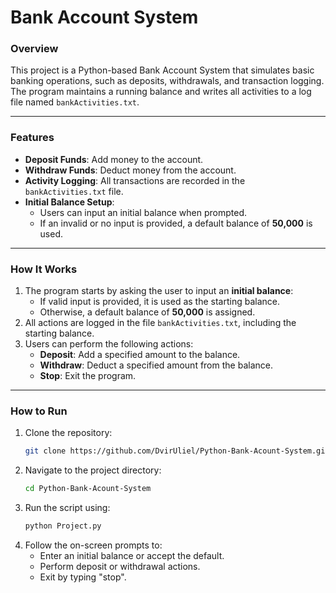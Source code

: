 # Bank Account System

### Overview
This project is a Python-based Bank Account System that simulates basic banking operations, such as deposits, withdrawals, and transaction logging. The program maintains a running balance and writes all activities to a log file named `bankActivities.txt`.

---

### Features
- **Deposit Funds**: Add money to the account.
- **Withdraw Funds**: Deduct money from the account.
- **Activity Logging**: All transactions are recorded in the `bankActivities.txt` file.
- **Initial Balance Setup**:
  - Users can input an initial balance when prompted.
  - If an invalid or no input is provided, a default balance of **50,000** is used.

---

### How It Works
1. The program starts by asking the user to input an **initial balance**:
   - If valid input is provided, it is used as the starting balance.
   - Otherwise, a default balance of **50,000** is assigned.
2. All actions are logged in the file `bankActivities.txt`, including the starting balance.
3. Users can perform the following actions:
   - **Deposit**: Add a specified amount to the balance.
   - **Withdraw**: Deduct a specified amount from the balance.
   - **Stop**: Exit the program.

---

### How to Run
1. Clone the repository:
   ```bash
   git clone https://github.com/DvirUliel/Python-Bank-Acount-System.git
2. Navigate to the project directory:
   ```bash
   cd Python-Bank-Acount-System
3. Run the script using:
   ```bash
   python Project.py
4. Follow the on-screen prompts to:
   - Enter an initial balance or accept the default.
   - Perform deposit or withdrawal actions.
   - Exit by typing "stop".
